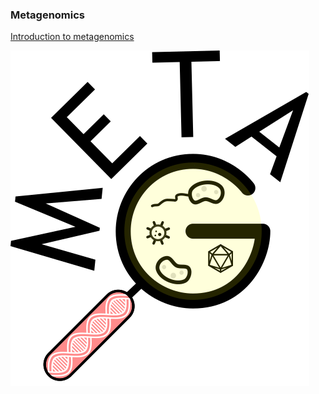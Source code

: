 ### Metagenomics

[Introduction to metagenomics](https://docs.google.com/presentation/d/1oI5tbh6lWbgpeC4RHuQoLeibun2ogYY7dtW5n5yRZBA/edit?usp=sharing)

![Logo](https://github.com/ARastrojo/Metagenomics/blob/7bf50145979b6da273fd765fbd1f261819f4cc34/images/Logo.svg)
